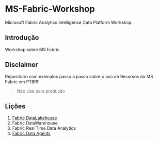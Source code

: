 # MS-Fabric-Workshop
Microsoft Fabric Analytics Intelligence Data Platform Workshop

## Introdução

Workshop sobre MS Fabric

## Disclaimer
Repositorio com exemplos passo a passo sobre o uso de Recursos do MS Fabric em PTBR!!

> Não Use para produção

## Lições

1. [Fabric DataLakehouse](docs/Fabric_Lakehouse.md)
2. Fabric DataWarehouse
3. Fabric Real Time Data Analytics
4. [Fabric Data Agents](docs/Fabric_DataAgents.md)